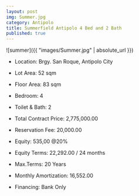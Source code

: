 ```yaml
---
layout: post
img: Summer.jpg
category: Antipolo
title: Summerfield Antipolo 4 Bed and 2 Bath
published: true
---
```


![summer]({{ "images/Summer.jpg" | absolute_url }})

- Location: Brgy. San Roque, Antipolo City
- Lot Area: 52 sqm
- Floor Area: 83 sqm
- Bedroom: 4
- Toilet & Bath: 2


- Total Contract Price: 2,775,000.00
- Reservation Fee: 20,000.00
- Equity: 535,00 @20%
- Equity Terms: 22,292.00 / 24 months
- Max.Terms: 20 Years
- Monthly Amortization: 16,552.00
- Financing: Bank Only




